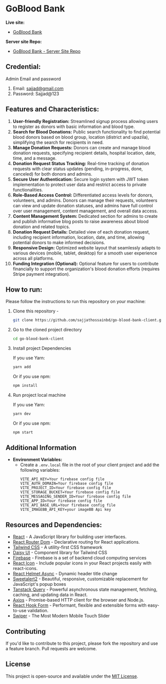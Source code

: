 # GoBlood Bank

**Live site:**

- [GoBlood Bank](https://goblood-bank.web.app)

**Server site Repo:**

- [GoBlood Bank - Server Site Repo](https://github.com/sajjathossainbd/go-blood-bank-server)

## Credential:
Admin Email and password
1. Email: sajjad@gmail.com
2. Password: Sajjad@123

## Features and Characteristics:

1. **User-friendly Registration:** Streamlined signup process allowing users to register as donors with basic information and blood type.
2. **Search for Blood Donations:** Public search functionality to find potential blood donors based on blood group, location (district and upazila), simplifying the search for recipients in need.
3. **Manage Donation Requests:** Donors can create and manage blood donation requests, specifying recipient details, hospital location, date, time, and a message.
4. **Donation Request Status Tracking:** Real-time tracking of donation requests with clear status updates (pending, in-progress, done, canceled) for both donors and admins.
5. **Secure User Authentication:** Secure login system with JWT token implementation to protect user data and restrict access to private functionalities.
6. **Role-Based Access Control:** Differentiated access levels for donors, volunteers, and admins. Donors can manage their requests, volunteers can view and update donation statuses, and admins have full control over user management, content management, and overall data access.
7. **Content Management System:** Dedicated section for admins to create and publish informative blog posts to raise awareness about blood donation and related topics.
8. **Donation Request Details:** Detailed view of each donation request, including recipient information, location, date, and time, allowing potential donors to make informed decisions.
9. **Responsive Design:** Optimized website layout that seamlessly adapts to various devices (mobile, tablet, desktop) for a smooth user experience across all platforms.
10. **Funding Integration (Optional):** Optional feature for users to contribute financially to support the organization's blood donation efforts (requires Stripe payment integration).


## How to run:
Please follow the instructions to run this repository on your machine:

1. Clone this repository -
    ```sh
    git clone https://github.com/sajjathossainbd/go-blood-bank-client.git
    ```
2. Go to the cloned project directory
    ```sh
    cd go-blood-bank-client
    ```
3. Install project Dependencies
   
   If you use Yarn:
    ```sh
    yarn add
    ```
   Or if you use npm:
    ```sh
    npm install
    ```
5. Run project local machine
   
    If you use Yarn:
    ```sh
    yarn dev
    ```
   Or if you use npm:
    ```sh
    npm start
    ```

## Additional Information
- **Environment Variables:**
  - Create a `.env.local` file in the root of your client project and add the following variables:
    ```plaintext
    VITE_API_KEY=Your firebase config file
    VITE_AUTH_DOMAIN=Your firebase config file
    VITE_PROJECT_ID=Your firebase config file
    VITE_STORAGE_BUCKET=Your firebase config file
    VITE_MESSAGING_SENDER_ID=Your firebase config file
    VITE_APP_ID=Your firebase config file
    VITE_API_BASE_URL=Your firebase config file
    VITE_IMAGEBB_API_KEY=your imageBB Api key
    ```


## Resources and Dependencies:
- [React](https://react.dev/) - A JavaScript library for building user interfaces.
- [React Router Dom](https://reactrouter.com/en/main) - Declarative routing for React applications.
- [Tailwind CSS](https://tailwindcss.com/) - A utility-first CSS framework
- [Daisy UI](https://daisyui.com/) - Component library for Tailwind CSS
- [Firebase](https://console.firebase.google.com/) - Firebase is a set of backend cloud computing services
- [React Icon](https://react-icons.github.io/react-icons/) - Include popular icons in your React projects easily with react-icons.
- [React Helmet Async](https://www.npmjs.com/package/react-helmet-async) - Dynamic header title change
- [Sweetalert2](etalert2.github.io) - Beautiful, responsive, customizable replacement for JavaScript's popup boxes
- [Tanstack Query](https://github.com/TanStack/query) - Powerful asynchronous state management, fetching, caching, and updating data in React.
- [Axios](https://www.axios.com/) - Promise-based HTTP client for the browser and Node.js.
- [React Hook Form](https://react-hook-form.com/) - Performant, flexible and extensible forms with easy-to-use validation.
- [Swiper](https://swiperjs.com/) - The Most Modern Mobile Touch Slider


## Contributing

If you'd like to contribute to this project, please fork the repository and use a feature branch. Pull requests are welcome.

## License

This project is open-source and available under the [MIT License](LICENSE).
